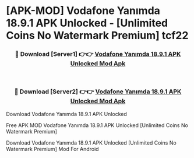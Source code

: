# [APK-MOD] Vodafone Yanımda 18.9.1 APK Unlocked - [Unlimited Coins No Watermark Premium] tcf22



<div align="center">
<h3>🔴 Download [Server1] 👉👉 <a href="https://momento.my/?title=Vodafone_Yanımda_18.9.1_APK_Unlocked">Vodafone Yanımda 18.9.1 APK Unlocked Mod Apk</a></h3><br>

<h3>🔴 Download [Server2] 👉👉 <a href="https://momento.my/?title=Vodafone_Yanımda_18.9.1_APK_Unlocked">Vodafone Yanımda 18.9.1 APK Unlocked Mod Apk</a></h3>
</div>



Download Vodafone Yanımda 18.9.1 APK Unlocked 

Free APK MOD Vodafone Yanımda 18.9.1 APK Unlocked [Unlimited Coins No Watermark Premium]

Download Vodafone Yanımda 18.9.1 APK Unlocked [Unlimited Coins No Watermark Premium] Mod For Android
